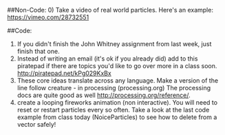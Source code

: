 ##Non-Code:
0) Take a video of real world particles.  Here's an example: https://vimeo.com/28732551

##Code:
1. If you didn't finish the John Whitney assignment from last week, just finish that one.
2. Instead of writing an email (it's ok if you already did) add to this piratepad if there are topics you'd like to go over more in a class soon.  http://piratepad.net/kPg029KxBx
3. These core ideas translate across any language. Make a version of the line follow creature - in processing (processing.org)  The processing docs are quite good as well http://processing.org/reference/.
4. create a looping fireworks animation (non interactive). You will need to reset or restart particles every so often.  Take a look at the last code example from class today (NoiceParticles) to see how to delete from a vector safely!